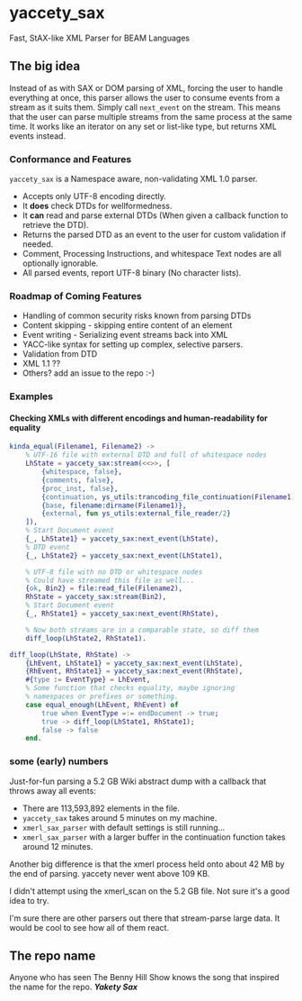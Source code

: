 # yaccety_sax

Fast, StAX-like XML Parser for BEAM Languages

## The big idea

Instead of as with SAX or DOM parsing of XML, forcing the user to handle everything at once, this parser allows the user to consume events from a stream as it suits them. Simply call `next_event` on the stream.
This means that the user can parse multiple streams from the same process at the same time.
It works like an iterator on any set or list-like type, but returns XML events instead.

### Conformance and Features

`yaccety_sax` is a Namespace aware, non-validating XML 1.0 parser.

* Accepts only UTF-8 encoding directly.
* It __does__ check DTDs for wellformedness.
* It __can__ read and parse external DTDs (When given a callback function to retrieve the DTD).
* Returns the parsed DTD as an event to the user for custom validation if needed.
* Comment, Processing Instructions, and whitespace Text nodes are all optionally ignorable.
* All parsed events, report UTF-8 binary (No character lists).

### Roadmap of Coming Features

* Handling of common security risks known from parsing DTDs
* Content skipping - skipping entire content of an element
* Event writing - Serializing event streams back into XML
* YACC-like syntax for setting up complex, selective parsers.
* Validation from DTD
* XML 1.1 ??
* Others? add an issue to the repo :-)

### Examples

#### Checking XMLs with different encodings and human-readability for equality

```erlang
kinda_equal(Filename1, Filename2) ->
    % UTF-16 file with external DTD and full of whitespace nodes
    LhState = yaccety_sax:stream(<<>>, [
        {whitespace, false},
        {comments, false},
        {proc_inst, false},
        {continuation, ys_utils:trancoding_file_continuation(Filename1)},
        {base, filename:dirname(Filename1)},
        {external, fun ys_utils:external_file_reader/2}
    ]),
    % Start Document event
    {_, LhState1} = yaccety_sax:next_event(LhState),
    % DTD event
    {_, LhState2} = yaccety_sax:next_event(LhState1),

    % UTF-8 file with no DTD or whitespace nodes
    % Could have streamed this file as well...
    {ok, Bin2} = file:read_file(Filename2),
    RhState = yaccety_sax:stream(Bin2),
    % Start Document event
    {_, RhState1} = yaccety_sax:next_event(RhState),

    % Now both streams are in a comparable state, so diff them
    diff_loop(LhState2, RhState1).

diff_loop(LhState, RhState) ->
    {LhEvent, LhState1} = yaccety_sax:next_event(LhState),
    {RhEvent, RhState1} = yaccety_sax:next_event(RhState),
    #{type := EventType} = LhEvent,
    % Some function that checks equality, maybe ignoring 
    % namespaces or prefixes or something.
    case equal_enough(LhEvent, RhEvent) of
        true when EventType =:= endDocument -> true;
        true -> diff_loop(LhState1, RhState1);
        false -> false
    end.
```

### some (early) numbers

Just-for-fun parsing a 5.2 GB Wiki abstract dump with a callback that throws away all events:

* There are 113,593,892 elements in the file.
* `yaccety_sax` takes around 5 minutes on my machine.
* `xmerl_sax_parser` with default settings is still running...
* `xmerl_sax_parser` with a larger buffer in the continuation function takes around 12 minutes.

Another big difference is that the xmerl process held onto about 42 MB by the end of parsing. yaccety never went above 109 KB.

I didn't attempt using the xmerl_scan on the 5.2 GB file. Not sure it's a good idea to try.

I'm sure there are other parsers out there that stream-parse large data.
It would be cool to see how all of them react.

## The repo name

Anyone who has seen The Benny Hill Show knows the song that inspired the name for the repo. ***Yakety Sax***
